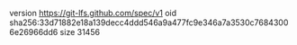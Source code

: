 version https://git-lfs.github.com/spec/v1
oid sha256:33d71882e18a139decc4ddd546a9a477fc9e346a7a3530c76843006e26966dd6
size 31456

